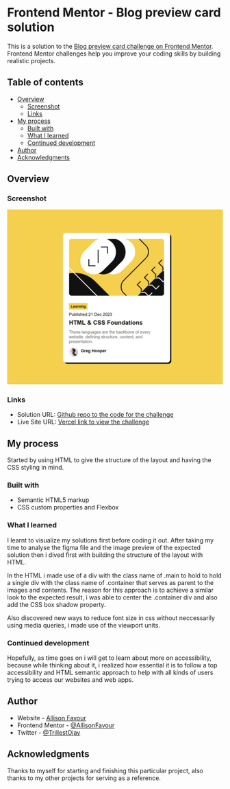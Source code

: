 # Frontend Mentor - Blog preview card solution

This is a solution to the [Blog preview card challenge on Frontend Mentor](https://www.frontendmentor.io/challenges/blog-preview-card-ckPaj01IcS). Frontend Mentor challenges help you improve your coding skills by building realistic projects.  

## Table of contents

- [Overview](#overview)
  - [Screenshot](#screenshot)
  - [Links](#links)
- [My process](#my-process)
  - [Built with](#built-with)
  - [What I learned](#what-i-learned)
  - [Continued development](#continued-development)
- [Author](#author)
- [Acknowledgments](#acknowledgments)



## Overview

### Screenshot

![A screenshot to the result using Mozilla Firefox](./images/fm-challenge2.jpg)



### Links

- Solution URL: [Github repo to the code for the challenge](https://github.com/AllisonFavour/fm-challenge2)
- Live Site URL: [Vercel link to view the challenge](fm-challenge2.vercel.app)

## My process

Started by using HTML to give the structure of the layout and having the CSS styling in mind.

### Built with

- Semantic HTML5 markup
- CSS custom properties and Flexbox



### What I learned

I learnt to visualize my solutions first before coding it out. After taking my time to analyse the figma file and the image preview of the expected solution then i dived first with building the structure of the layout with HTML.

In the HTML i made use of a div with the class name of .main to hold to hold a single div with the class name of .container that serves as parent to the images and contents. The reason for this approach is to achieve a similar look to the expected result, i was able to center the .container div and also add the CSS box shadow property.

Also discovered new ways to reduce font size in css without neccessarily using media queries, i made use of the viewport units.


### Continued development

Hopefully, as time goes on i will get to learn about more on accessibility, because while thinking about it, i realized how essential it is to follow a top accessibility and HTML semantic approach to help with all kinds of users trying to access our websites and web apps.



## Author

- Website - [Allison Favour](https://allison-favour-portfolio-darkmode.vercel.app/)
- Frontend Mentor - [@AllisonFavour](https://www.frontendmentor.io/profile/AllisonFavour)
- Twitter - [@TrillestOjay](https://x.com/TrillestOjay)


## Acknowledgments

Thanks to myself for starting and finishing this particular project, also thanks to my other projects for serving as a reference.
